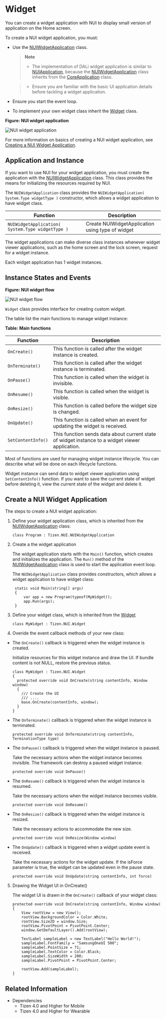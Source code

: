 # Widget

You can create a widget application with NUI to display small version of application on the Home screen.

To create a NUI widget application, you must:

- Use the [NUIWidgetApplication](https://developer.tizen.org/dev-guide/csapi/api/Tizen.NUI.NUIWidgetApplication.html) class.

    > **Note**
    >
    > - The implementation of DALi widget application is similar to [NUIApplication](https://developer.tizen.org/dev-guide/csapi/api/Tizen.NUI.NUIApplication.html), because the [NUIWidgetApplication](https://developer.tizen.org/dev-guide/csapi/api/Tizen.NUI.NUIWidgetApplication.html) class inherits from the [CoreApplication](https://developer.tizen.org/dev-guide/csapi/api/Tizen.Applications.CoreApplication.html) class.

  > - Ensure you are familiar with the basic UI application details before tackling a widget application.

- Ensure you start the event loop.
- To implement your own widget class inherit the [Widget](https://developer.tizen.org/dev-guide/csapi/api/Tizen.NUI.Widget.html) class.

**Figure: NUI widget application**

![NUI widget application](./media/dali_widget_application.png)

For more information on basics of creating a NUI widget application, see [Creating a NUI Widget Application](#create-a-nui-widget-application).

## Application and Instance

If you want to use NUI for your widget application, you must create the application with the [NUIWidgetApplication](https://developer.tizen.org/dev-guide/csapi/api/Tizen.NUI.NUIWidgetApplication.html) class. This class provides the means for initializing the resources required by NUI.

The `NUIWidgetApplication` class provides the `NUIWidgetApplication( System.Type widgetType )` constructor, which allows a widget application to have widget class. 

| Function           | Description                                                                                   |
|--------------------|-----------------------------------------------------------------------------------------------|
| `NUIWidgetApplication( System.Type widgetType )`       | Create NUIWidgetApplication using type of widget    

The widget applications can make diverse class instances whenever widget viewer applications, such as the home screen and the lock screen, request for a widget instance.

Each widget application has 1 widget instances.
       

## Instance States and Events

**Figure: NUI widget flow**

![NUI widget flow](./media/WidgetInstanceFlow.png)

`Widget` class provides interface for creating custom widget.

The table list the main functions to manage widget instance:

**Table: Main functions**

| Function           | Description                                                                                   |
|--------------------|-----------------------------------------------------------------------------------------------|
| `OnCreate()`       | This function is called after the widget instance is created.                                 |
| `OnTerminate()`    | This function is called after the widget instance is terminated.                              |
| `OnPause()`        | This function is called when the widget is invisible.                                         |
| `OnResume()`       | This function is called when the widget is visible.                                           |
| `OnResize()`       | This function is called before the widget size is changed.                                    |
| `OnUpdate()`       | This function is called when an event for updating the widget is received.                    |
| `SetContentInfo()` | This function sends data about current state of widget instance to a widget viewer application. |

Most of functions are used for managing widget instance lifecycle. You can describe what will be done on each lifecycle functions.

Widget instance can send data to widget viewer application using `SetContentInfo()` function. If you want to save the current state of widget before deleting it, view the current state of the widget and delete it.

## Create a NUI Widget Application
The steps to create a NUI widget application:

1. Define your widget application class, which is inherited from the [NUIWidgetApplication](https://developer.tizen.org/dev-guide/csapi/api/Tizen.NUI.NUIWidgetApplication.html) class:

   ```
   class Program : Tizen.NUI.NUIWidgetApplication
   ```

2. Create a the widget application
   
   The widget application starts with the `Main()` function, which creates and initializes the application. The `Run()` method of the [NUIWidgetApplication](https://developer.tizen.org/dev-guide/csapi/api/Tizen.NUI.NUIWidgetApplication.html) class is used to start the application event loop.

   The `NUIWidgetApplication` class provides constructors, which allows a widget application to have widget class:

   ```
    static void Main(string[] args)
    {
        var app = new Program(typeof(MyWidget));
        app.Run(args);
    }    
   ```

3. Define your widget class, which is inherited from the [Widget](https://developer.tizen.org/dev-guide/csapi/api/Tizen.NUI.Widget.html)

   ```
   class MyWidget : Tizen.NUI.Widget
   ```

4. Overide the event callback methods of your new class:

  - The `OnCreate()` callback is triggered when the widget instance is created.

     Initialize resources for this widget instance and draw the UI. If bundle content is not NULL, restore the previous status.

   
    ```
    class MyWidget : Tizen.NUI.Widget
    {
      protected override void OnCreate(string contentInfo, Window window)
      {
        /// Create the UI
        /// ....
        base.OnCreate(contentInfo, window);
      }
    }
    ```

  - The `OnTerminate()` callback is triggered when the widget instance is terminated.

      ```
      protected override void OnTerminate(string contentInfo, TerminationType type)
      ```

  - The `OnPause()` callback is triggered when the widget instance is paused.


      Take the necessary actions when the widget instance becomes invisible. The framework can destroy a paused widget instance.
      ```
      protected override void OnPause()
      ```

  - The `OnResume()` callback is triggered when the widget instance is resumed.

      Take the necessary actions when the widget instance becomes visible.

      ```
      protected override void OnResume()
      ```

  - The `OnResize()` callback is triggered when the widget instance is resized.

      Take the necessary actions to accommodate the new size.
      ```
      protected override void OnResize(Window window)
      ```

  - The `OnUpdate()` callback is triggered when a widget update event is received. 

      Take the necessary actions for the widget update. If the isForce parameter is true, the widget can be updated even in the pause state.
      ```
      protected override void OnUpdate(string contentInfo, int force)
      ```

5. Drawing the Widget UI in OnCreate()

      The widget UI is drawn in the `OnCreate()` callback of your widget class:

      ```
      protected override void OnCreate(string contentInfo, Window window)
      {
          View rootView = new View();
          rootView.BackgroundColor = Color.White;
          rootView.Size2D = window.Size;
          rootView.PivotPoint = PivotPoint.Center;
          window.GetDefaultLayer().Add(rootView);

          TextLabel sampleLabel = new TextLabel("Hello World!");
          sampleLabel.FontFamily = "SamsungOneUI 500";
          sampleLabel.PointSize = 71;
          sampleLabel.TextColor = Color.Black;
          sampleLabel.SizeWidth = 200;
          sampleLabel.PivotPoint = PivotPoint.Center;

          rootView.Add(sampleLabel);
      }
      ```

## Related Information
- Dependencies
  - Tizen 4.0 and Higher for Mobile
  - Tizen 4.0 and Higher for Wearable
